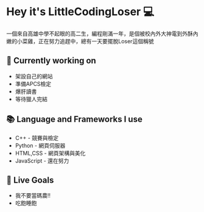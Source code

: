 # Hey it's LittleCodingLoser 💻
一個來自高雄中學不起眼的高二生，編程剛滿一年，是個被校內外大神電到外酥內嫩的小菜雞，正在努力追趕中，總有一天要擺脫Loser這個稱號

## 🔭 Currently working on
- 架設自己的網站
- 準備APCS檢定
- 爆肝讀書
- 等待獵人完結

## 📚 Language and Frameworks I use
- C++ - 競賽與檢定
- Python - 網頁伺服器
- HTML,CSS  - 網頁架構與美化
- JavaScript - 還在努力

## 🎯 Live Goals
- 我不要當碼農!!
- 吃飽睡飽
